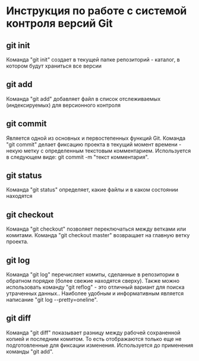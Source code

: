 # Инструкция по работе с системой контроля версий Git

## git init
Команда "git init" создает в текущей папке репозиторий - каталог, в котором будут храниться все версии


## git add
Команда "git add" добавляет файл в список отслеживаемых (индексируемых) для версионного контроля


## git commit
Является одной из основных и первостепенных функций Git.
Команда "git commit" делает фиксацию проекта в текущий момент времени - некую метку с определенным текстовым комментарием. Используется в следующем виде:
git commit -m "текст комментария".

## git status
Команда "git status" определяет, какие файлы и в каком состоянии находятся

## git checkout
Команда "git checkout" позволяет переключаться между ветками или комитами. Команда "git checkout master" возвращает на главную ветку проекта.

## git log
Команда "git log" перечисляет комиты, сделанные в репозитории в обратном порядке (более свежие находятся сверху). Также можно использовать команду "git reflog" - это отличный вариант для поиска утраченных данных.. Наиболее удобным и информативным является написание "git log --pretty=oneline".

## git diff
Команда "git diff" показывает разницу между рабочей сохраненной копией и последним комитом. То есть отображаются только еще не подготовленные для фиксации изменения. Используется до применения команды "git add".
